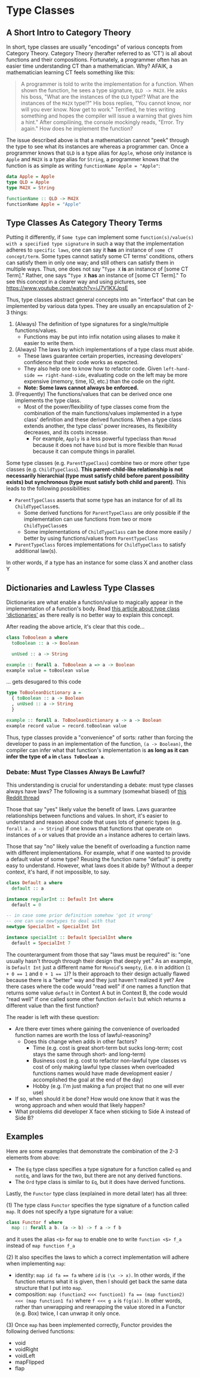# Type Classes

## A Short Intro to Category Theory

In short, type classes are usually "encodings" of various concepts from Category Theory. Category Theory (herafter referred to as 'CT') is all about functions and their compositions. Fortunately, a programmer often has an easier time understanding CT than a mathematician. Why? AFAIK, a mathematician learning CT feels something like this:

> A programmer is told to write the implementation for a function. When shown the function, he sees a type signature, `QLD -> M42X`. He asks his boss, "What are the instances of the `QLD` type!? What are the instances of the `M42X` type!?" His boss replies, "You cannot know, nor will you ever know. Now get to work." Terrified, he tries writing something and hopes the compiler will issue a warning that gives him a hint." After compilining, the console mockingly reads, "Error. Try again." How does he implement the function?

The issue described above is that a mathematician cannot "peek" through the type to see what its instances are whereas a programmer can. Once a programmer knows that `QLD` is a type alias for `Apple`, whose only instance is `Apple` and `M42X` is a type alias for `String`, a programmer knows that the function is as simple as writing `functionName Apple = "Apple"`:

```purescript
data Apple = Apple
type QLD = Apple
type M42X = String

functionName :: QLD -> M42X
functionName Apple = "Apple"
```

## Type Classes As Category Theory Terms

Putting it differently, if `Some type` can implement some `function(s)/value(s) with a specified type signature` in such a way that the implementation adheres to `specific laws`, one can say it **has** an instance of `some CT concept/term`. Some types cannot satisfy some CT terms' conditions, others can satisfy them in only one way; and still others can satisfy them in multiple ways. Thus, one does not say "`Type X` **is** an instance of [some CT Term]." Rather, one says "`Type X` **has** an instance of [some CT Term]." To see this concept in a clearer way and using pictures, see https://www.youtube.com/watch?v=iJ7V1KXJpsE

Thus, type classes abstract general concepts into an "interface" that can be implemented by various data types. They are usually an encapsulation of 2-3 things:

1. (Always) The definition of type signatures for a single/multiple functions/values.
    - Functions may be put into infix notation using aliases to make it easier to write them.
2. (Always) The laws by which implementations of a type class must abide.
    - These laws guarantee certain properties, increasing developers' confidence that their code works as expected.
    - They also help one to know how to refactor code. Given `left-hand-side == right-hand-side`, evaluating code on the left may be more expensive (memory, time, IO, etc.) than the code on the right.
    - **Note: Some laws cannot always be enforced.**
3. (Frequently) The functions/values that can be derived once one implements the type class.
    - Most of the power/flexibility of type classes come from the combination of the main functions/values implemented in a type class' definition and these derived functions. When a type class extends another, the type class' power increases, its flexibility decreases, and its costs increase.
        - For example, `Apply` is a less powerful typeclass than `Monad` because it does not have `bind` but is more flexible than `Monad` because it can compute things in parallel.

Some type classes (e.g. `ParentTypeClass`) combine two or more other type classes (e.g. `ChildTypeClass`). **This parent-child-like relationship is not necessarily hierarchial (type must satisfy child before parent possibility exists) but synchronous (type must satisfy both child and parent)**. This leads to the following possibilities:
- `ParentTypeClass` asserts that some type has an instance for of all its `ChildTypeClass`es.
    - Some derived functions for `ParentTypeClass` are only possible if the implementation can use functions from two or more `ChildTypeClass`es
    - Some implementations of `ChildTypeClass` can be done more easily / better by using functions/values from `ParentTypeClass`
- `ParentTypeClass` forces implementations for `ChildTypeClass` to satisfy additional law(s).

In other words, if a type has an instance for some class X and another class Y

## Dictionaries and Lawless Type Classes

Dictionaries are what enable a function/value to magically appear in the implementation of a function's body. Read [this article about type class 'dictionaries'](https://www.schoolofhaskell.com/user/jfischoff/instances-and-dictionaries) as there really is no better way to explain this concept.

After reading the above article, it's clear that this code...
```purescript
class ToBoolean a where
  toBoolean :: a -> Boolean

  unUsed :: a -> String

example :: forall a. ToBoolean a => a -> Boolean
example value = toBoolean value
```

... gets desugared to this code

```purescript
type ToBooleanDictionary a =
  { toBoolean :: a -> Boolean
  , unUsed :: a -> String
  }

example :: forall a. ToBooleanDictionary a -> a -> Boolean
example record value = record.toBoolean value
```

Thus, type classes provide a "convenience" of sorts: rather than forcing the developer to pass in an implementation of the function, `(a -> Boolean)`, the compiler can infer what that function's implementation is **as long as it can infer the type of `a` in `class ToBoolean a`**.

### Debate: Must Type Classes Always Be Lawful?

This understanding is crucial for understanding a debate: must type classes always have laws? The following is a summary (somewhat biased) of [this Reddit thread](https://www.reddit.com/r/haskell/comments/5gospp/dont_use_typeclasses_to_define_default_values/)

Those that say "yes" likely value the benefit of laws. Laws guarantee relationships between functions and values. In short, it's easier to understand and reason about code that uses lots of generic types (e.g. `forall a. a -> String`) if one knows that functions that operate on instances of `a` or values that provide an `a` instance adheres to certain laws.

Those that say "no" likely value the benefit of overloading a function name with different implementations. For example, what if one wanted to provide a default value of some type? Reusing the function name "default" is pretty easy to understand. However, what laws does it abide by? Without a deeper context, it's hard, if not impossible, to say.

```purescript
class Default a where
  default :: a

instance regularInt :: Default Int where
  default = 0

-- in case some prior definition somehow 'got it wrong'
-- one can use newtypes to deal with that
newtype SpecialInt = SpecialInt Int

instance specialInt :: Default SpecialInt where
  default = SpecialInt 7
```

The counterargument from those that say "laws must be required" is: "one usually hasn't through through their design that deeply yet." As an example, is `Default Int` just a different name for `Monoid`'s `mempty`, (i.e. `0` in addition (`1 + 0 == 1` and `0 + 1 == 1`)? Is their approach to their design actually flawed because there is a "better" way and they just haven't realized it yet? Are there cases where the code would "read well" if one names a function that returns some value `default` in Context A but in Context B, the code would "read well" if one called some other function `default` but which returns a different value than the first function?

The reader is left with these question:
- Are there ever times where gaining the convenience of overloaded function names are worth the loss of lawful-reasoning?
    - Does this change when adds in other factors?
        - Time (e.g. cost is great short-term but sucks long-term; cost stays the same through short- and long-term)
        - Business cost (e.g. cost to refactor non-lawful type classes vs cost of only making lawful type classes when overloaded functions names would have made development easier / accomplished the goal at the end of the day)
        - Hobby (e.g. I'm just making a fun project that no one will ever use)
- If so, when should it be done? How would one know that it was the wrong approach and when would that likely happen?
- What problems did developer X face when sticking to Side A instead of Side B?

## Examples

Here are some examples that demonstrate the combination of the 2-3 elements from above:
- The `Eq` type class specifies a type signature for a function called `eq` and `notEq`, and laws for the two, but there are not any derived functions.
- The `Ord` type class is similar to `Eq`, but it does have derived functions.

Lastly, the `Functor` type class (explained in more detail later) has all three:

(1) The type class `Functor` specifies the type signature of a function called `map`. It does not specify a type signature for a value:
```purescript
class Functor f where
  map :: forall a b. (a -> b) -> f a -> f b
```
and it uses the alias `<$>` for `map` to enable one to write `function <$> f_a` instead of `map function f_a`

(2) It also specifies the laws to which a correct implementation will adhere when implementing `map`:
- identity: `map id fa == fa` where `id` is `(\x -> x)`. In other words, if the function returns what it is given, then I should get back the same data structure that I put into `map`.
- composition: `map (function2 <<< function1) fa == (map function2) <<< (map function1 fa)` where `f <<< g a` is `f(g(a))`. In other words, rather than unwrapping and rewrapping the value stored in a Functor (e.g. Box) twice, I can unwrap it only once.

(3) Once `map` has been implemented correctly, Functor provides the following derived functions:
- void
- voidRight
- voidLeft
- mapFlipped
- flap
